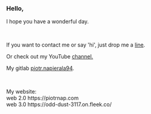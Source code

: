 ### Hello,

<p>I hope you have a wonderful day.</p> 
</br>
<p>If you want to contact me or say 'hi', just drop me a <a href="mailto:p.napierala@mailfence.com">line</a>.</p>
<p>Or check out my YouTube <a href="https://www.youtube.com/channel/UCjQS5rdafvKW72D4uM_-MUQ" target="_blank" rel="nofollow">channel.</a></p>
<p>My gitlab <a href="https://gitlab.com/piotr.napierala94" rel="nofollow" target="_blank">piotr.napierala94</a>.</p>
<br/>
<p>My website:<br/>
    web 2.0 https://piotrnap.com<br/>
    web 3.0 https://odd-dust-3117.on.fleek.co/
</p>
